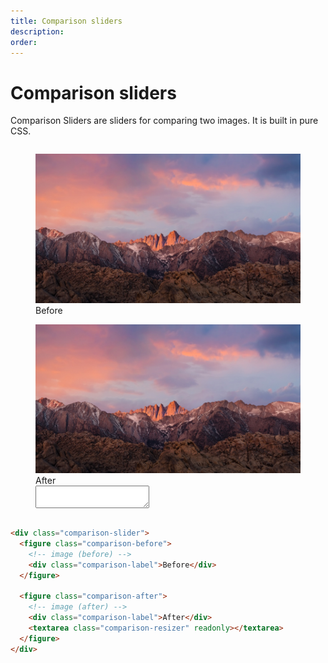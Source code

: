 ```yaml
---
title: Comparison sliders
description: 
order: 
---
```


# Comparison sliders

Comparison Sliders are sliders for comparing two images. It is built in pure CSS.

<div class="vp-raw docs-demo columns">
  <div class="column col-12">
    <div class="comparison-slider">
      <figure class="comparison-before"><img class="rounded" src="/img/macos-sierra-2.jpg" alt="macOS Sierra Wallpaper">
        <div class="comparison-label">Before</div>
      </figure>
      <figure class="comparison-after"><img class="filter-grayscale rounded" src="/img/macos-sierra-2.jpg" alt="macOS Sierra Wallpaper">
        <div class="comparison-label">After</div>
        <textarea class="comparison-resizer" readonly=""></textarea>
      </figure>
    </div>
  </div>
</div>

```html
<div class="comparison-slider">
  <figure class="comparison-before">
    <!-- image (before) -->
    <div class="comparison-label">Before</div>
  </figure>

  <figure class="comparison-after">
    <!-- image (after) -->
    <div class="comparison-label">After</div>
    <textarea class="comparison-resizer" readonly></textarea>
  </figure>
</div>
```

<!-- @see https://github.com/spectre-org/spectre-docs/issues/17 -->

